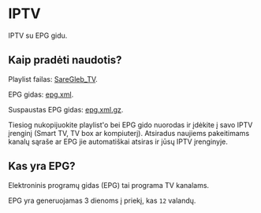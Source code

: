 # IPTV
IPTV su EPG gidu.


## Kaip pradėti naudotis?
Playlist failas: [SareGleb_TV](https://raw.githubusercontent.com/saregleb/IPTV/master/SareGleb_TV).

EPG gidas: [epg.xml](https://raw.githubusercontent.com/saregleb/IPTV/master/epg.xml).

Suspaustas EPG gidas: [epg.xml.gz](https://raw.githubusercontent.com/saregleb/IPTV/master/epg.xml.gz).

Tiesiog nukopijuokite playlist'o bei EPG gido nuorodas ir įdėkite į savo IPTV įrenginį (Smart TV, TV box ar kompiuterį). Atsiradus naujiems pakeitimams kanalų sąraše ar EPG jie automatiškai atsiras ir jūsų IPTV įrenginyje.


## Kas yra EPG?
Elektroninis programų gidas (EPG) tai programa TV kanalams.

EPG yra generuojamas 3 dienoms į priekį, kas `12` valandų.
